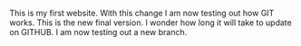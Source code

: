 This is my first website. 
With this change I am now testing out how GIT works.
This is the new final version. I wonder how long it will take to update on GITHUB.
I am now testing out a new branch.
